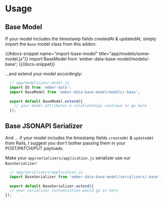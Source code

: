 # Usage

## Base Model

If your model includes the timestamp fields createdAt & updatedAt, simply import the `Base` model
class from this addon:

{{#docs-snippet name="import-base-model" title="app/models/some-model.js"}}
  import BaseModel from 'ember-data-base-model/models/-base';
{{/docs-snippet}}

...and extend your model accordingly:

```javascript
  // app/models/your-model.js
  import DS from 'ember-data';
  import BaseModel from 'ember-data-base-model/models/-base';
  
  export default BaseModel.extend({
    // your model attributes & relationships continue to go here
  });
```

## Base JSONAPI Serializer

And ... if your model includes the timestamp fields `createdAt` & `updatedAt` from Rails,
I suggest you don't bother passing them in your POST/PATCH/PUT payloads.

Make your `app/serializers/application.js` serializer use our `BaseSerializer`:

```javascript
  // app/serializers/application.js
  import BaseSerializer from 'ember-data-base-model/serializers/-base';
  
  export default BaseSerializer.extend({
  // your serializer customization would go in here
});
``` 
